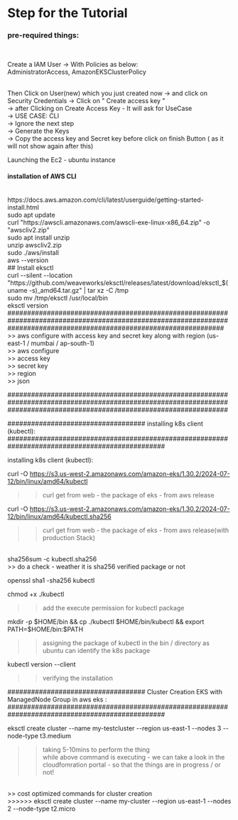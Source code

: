# Step for the Tutorial

### pre-required things:
</br>


Create a IAM User -> With Policies as below:
</br>
	AdministratorAccess, AmazonEKSClusterPolicy
 
 </br>
  Then Click on User(new) which you just created now -> and click on Security Credentials -> Click on " Create access key "
 </br> 
  -> after Clicking on Create Access Key - It will ask for UseCase
  </br>
  -> USE CASE: CLI
  </br>
  -> Ignore the next step
  </br>
  -> Generate the Keys
  </br>
	-> Copy the access key and Secret key before click on finish Button ( as it will not show again after this)
 </br>


  
  Launching the Ec2 - ubuntu instance  </br>
  
  
   ####  installation of AWS CLI  #######
   </br>
  https://docs.aws.amazon.com/cli/latest/userguide/getting-started-install.html
   </br>
  sudo apt update
 </br>
	curl "https://awscli.amazonaws.com/awscli-exe-linux-x86_64.zip" -o "awscliv2.zip"
 </br>
	sudo apt install unzip
   </br>
	unzip awscliv2.zip

 </br>
	sudo ./aws/install
	 </br>
	aws --version
  
   </br>
## Install eksctl 
 </br>
curl --silent --location "https://github.com/weaveworks/eksctl/releases/latest/download/eksctl_$(uname -s)_amd64.tar.gz" | tar xz -C /tmp
 </br>
sudo mv /tmp/eksctl /usr/local/bin
 </br>
eksctl version
 </br>
#######################################################################################################################################################################
   </br>
  >> aws configure with access key and secret key along with region (us-east-1 / mumbai / ap-south-1)
 </br>
	>> aws configure </br>
  >> access key </br>
  >> secret key </br>
  >> region </br>
  >> json </br>
  
  ########################################################################################################################################################################
 </br>
 
###################################    installing k8s client (kubectl):     ################################################################################################

installing k8s client (kubectl): </br>

curl -O https://s3.us-west-2.amazonaws.com/amazon-eks/1.30.2/2024-07-12/bin/linux/amd64/kubectl </br>
>> curl get from web - the package of eks - from aws release </br>

  curl -O https://s3.us-west-2.amazonaws.com/amazon-eks/1.30.2/2024-07-12/bin/linux/amd64/kubectl.sha256 </br>
>> curl get from web - the package of eks - from aws release(with production Stack) </br>
 </br>
sha256sum -c kubectl.sha256 </br>
>> do a check - weather it is sha256 verified package or not </br>

openssl sha1 -sha256 kubectl </br>

chmod +x ./kubectl </br>
>> add the execute permission for kubectl package </br>

mkdir -p $HOME/bin && cp ./kubectl $HOME/bin/kubectl && export PATH=$HOME/bin:$PATH </br>
>> assigning the package of kubectl in the bin / directory as ubuntu can identify the k8s package </br>

kubectl version --client </br>
>> verifying the installation </br>





###################################    Cluster Creation EKS with ManagedNode Group in aws eks :     ################################################################################################
  
eksctl create cluster --name my-testcluster --region us-east-1 --nodes 3 --node-type t3.medium </br>
>> taking 5-10mins to perform the thing </br>
>> while above command is executing -  we can take a look in the cloudfomration portal - so that the things are in progress / or not! </br>
 </br>
>> cost optimized commands for cluster creation </br>
>>>>>> eksctl create cluster --name my-cluster --region us-east-1 --nodes 2 --node-type t2.micro </br>
 </br>

